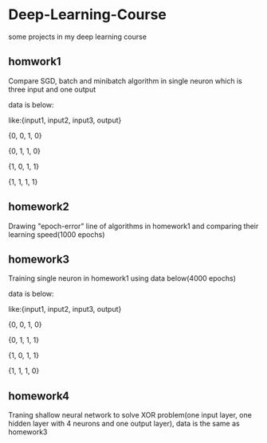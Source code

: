 # Deep-Learning-Course
some projects in my deep learning course
## homwork1
Compare SGD, batch and minibatch algorithm in single neuron which is three input and one output

data is below:

like:{input1, input2, input3, output}

{0, 0, 1, 0}

{0, 1, 1, 0}

{1, 0, 1, 1}

{1, 1, 1, 1}
## homework2
Drawing "epoch-error" line of algorithms in homework1 and comparing their learning speed(1000 epochs)
## homework3
Training single neuron in homework1 using data below(4000 epochs)

data is below:

like:{input1, input2, input3, output}

{0, 0, 1, 0}

{0, 1, 1, 1}

{1, 0, 1, 1}

{1, 1, 1, 0}
## homework4
Traning shallow neural network to solve XOR problem(one input layer, one hidden layer with 4 neurons and one output layer), data is the same as homework3
